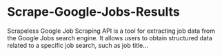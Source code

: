 # Scrape-Google-Jobs-Results
Scrapeless Google Job Scraping API is a tool for extracting job data from the Google Jobs search engine. It allows users to obtain structured data related to a specific job search, such as job title...
